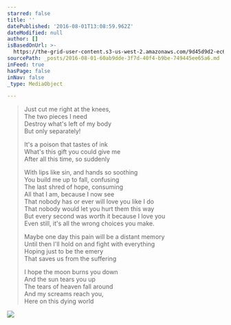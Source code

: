 ```yaml
---
starred: false
title: ''
datePublished: '2016-08-01T13:08:59.962Z'
dateModified: null
author: []
isBasedOnUrl: >-
  https://the-grid-user-content.s3-us-west-2.amazonaws.com/9d45d9d2-ec6e-4fbb-b889-b51ffa4943be.jpg
sourcePath: _posts/2016-08-01-60ab9dde-3f7d-40f4-b9be-749445ee65a6.md
inFeed: true
hasPage: false
inNav: false
_type: MediaObject

---
```

> Just cut me right at the knees,  
> The two pieces I need  
> Destroy what's left of my body  
> But only separately!
> 
> It's a poison that tastes of ink  
> What's this gift you could give me  
> After all this time, so suddenly
> 
> With lips like sin, and hands so soothing  
> You build me up to fall, confusing  
> The last shred of hope, consuming  
> All that I am, because I now see  
> That nobody has or ever will love you like I do  
> That nobody would let you hurt them this way  
> But every second was worth it because I love you  
> Even still, it's all the wrong choices you make. 
> 
> Maybe one day this pain will be a distant memory  
> Until then I'll hold on and fight with everything  
> Hoping just to be the emery  
> That saves us from the suffering
> 
> I hope the moon burns you down  
> And the sun tears you up  
> The tears of heaven fall around  
> And my screams reach you,  
> Here on this dying world

![](https://the-grid-user-content.s3-us-west-2.amazonaws.com/9d45d9d2-ec6e-4fbb-b889-b51ffa4943be.jpg)